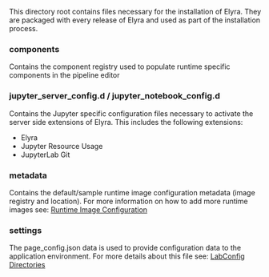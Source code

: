 <!--
{% comment %}
Copyright 2018-2023 Elyra Authors

Licensed under the Apache License, Version 2.0 (the "License");
you may not use this file except in compliance with the License.
You may obtain a copy of the License at

http://www.apache.org/licenses/LICENSE-2.0

Unless required by applicable law or agreed to in writing, software
distributed under the License is distributed on an "AS IS" BASIS,
WITHOUT WARRANTIES OR CONDITIONS OF ANY KIND, either express or implied.
See the License for the specific language governing permissions and
limitations under the License.
{% endcomment %}
-->

This directory root contains files necessary for the installation of Elyra. They are packaged with every
release of Elyra and used as part of the installation process.

### components

Contains the component registry used to populate runtime specific components in the pipeline editor

### jupyter_server_config.d / jupyter_notebook_config.d

Contains the Jupyter specific configuration files necessary to activate the server side extensions of Elyra.
This includes the following extensions:
- Elyra
- Jupyter Resource Usage
- JupyterLab Git 

### metadata

Contains the default/sample runtime image configuration metadata (image registry and location). For more information
on how to add more runtime images see:
[Runtime Image Configuration](https://elyra.readthedocs.io/en/latest/user_guide/runtime-image-conf.html#runtime-image-configuration)

### settings

The page_config.json data is used to provide configuration data to the application environment. For more details
about this file see:
[LabConfig Directories](https://jupyterlab.readthedocs.io/en/latest/user/directories.html#labconfig-directories)

